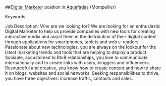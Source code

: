 ##[Digital Marketer](https://www.linkedin.com/jobs2/view/99692528?trk=vsrp_jobs_res_name&trkInfo=VSRPsearchId%3A2952648851453715828900%2CVSRPtargetId%3A99692528%2CVSRPcmpt%3Aprimary) position in [Aquafadas](http://www.aquafadas.com/en/) (Montpellier)

Keywords:

Job Description:
Who are we looking for?
We are looking for an enthusiastic Digital Marketer to help us provide companies with new tools for creating interactive media and assist them in the distribution of their digital content through applications for smartphones, tablets and web e-readers.
Passionate about new technologies, you are always on the lookout for the latest marketing trends and tools that are helping to deploy a product. Sociable, accustomed to BtoB relationships, you love to communicate internationally and to create links with users, bloggers and influencers. Resourceful and creative, you know how to create content and how to share it on blogs, websites and social networks. Seeking responsibilities to thrive, you have three objectives: increase traffic, contacts and sales.

